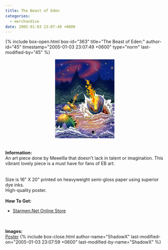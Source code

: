 ```yaml
---
title: The Beast of Eden
categories:
  - merchandise
date: 2005-01-03 23:07:49 +0600
---
```

{% include box-open.html box-id="363" title="The Beast of Eden:" author-id="45" timestamp="2005-01-03 23:07:49 +0600" type="norm" last-modified-by="45" %}
	<center>
	<img src="/merchandise/images/smn_tboe_title.jpg" border="0" alt="The Beast of Eden" />
	</center>
	<br /><br />
	<b>Information:</b>
	<br />
	An art piece done by Meeellla that doesn't lack in talent or imagination. 
	This vibrant lovely piece is a must have for fans of EB art.  
	<br /><br />
	Size is 16" X 20" printed on heavyweight semi-gloss paper using superior dye inks.  
	High-quality poster.
	<br /><br />
	<b>How To Get:</b>
	<br />
	<ul>
	<li><a href="http://www.cafeshops.com/starmen.7695097">Starmen.Net Online Store</a></li>
	</ul>
	<br /><br />
	<b>Images:</b>
	<br />
	<a href="/merchandise/images/smn_tboe_poster.jpg">Poster</a>
{% include box-close.html author-name="ShadowX" last-modified-on="2005-01-03 23:07:59 +0600" last-modified-by-name="ShadowX" %}
